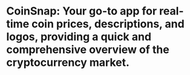 # CoinSnap: Your go-to app for real-time coin prices, descriptions, and logos, providing a quick and comprehensive overview of the cryptocurrency market.
